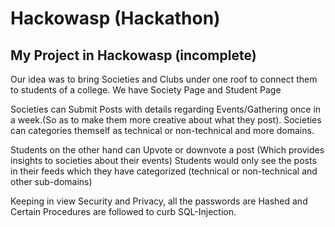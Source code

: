 # Hackowasp (Hackathon)
My Project in Hackowasp (incomplete)
-------------------------------
Our idea was to bring Societies and Clubs under one roof to connect them to students of a college.
We have Society Page and Student Page

Societies can Submit Posts with details regarding Events/Gathering once in a week.(So as to make them more creative about what they post).
Societies can categories themself as technical or non-technical and more domains.

Students on the other hand can Upvote or downvote a post (Which provides insights to societies about their events)
Students would only see the posts in their feeds which they have categorized (technical or non-technical and other sub-domains)

Keeping in view  Security and Privacy, all the passwords are Hashed and Certain Procedures are followed to curb SQL-Injection.

